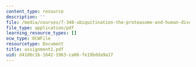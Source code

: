 ```yaml
---
content_type: resource
description: ''
file: /media/courses/7-340-ubiquitination-the-proteasome-and-human-disease-fall-2004/d41d6c1b16421963ca66fe19bdda9a17_assignment1.pdf
file_type: application/pdf
learning_resource_types: []
ocw_type: OCWFile
resourcetype: Document
title: assignment1.pdf
uid: d41d6c1b-1642-1963-ca66-fe19bdda9a17
---
```

